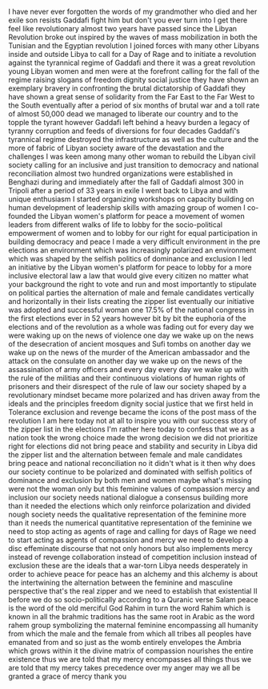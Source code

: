 
I have never ever forgotten the words of
my grandmother who died and her exile
son resists Gaddafi fight him but don&#39;t
you ever turn into I get there feel like
revolutionary almost two years have
passed since the Libyan Revolution broke
out
inspired by the waves of mass
mobilization in both the Tunisian and
the Egyptian revolution I joined forces
with many other Libyans inside and
outside Libya to call for a Day of Rage
and to initiate a revolution against the
tyrannical regime of Gaddafi and there
it was a great revolution young Libyan
women and men were at the forefront
calling for the fall of the regime
raising slogans of freedom dignity
social justice they have shown an
exemplary bravery in confronting the
brutal dictatorship of Gaddafi they have
shown a great sense of solidarity from
the Far East to the Far West to the
South eventually after a period of six
months of brutal war and a toll rate of
almost 50,000 dead we managed to
liberate our country and to the topple
the tyrant
however Gaddafi left behind a heavy
burden a legacy of tyranny corruption
and feeds of diversions for four decades
Gaddafi&#39;s tyrannical regime destroyed
the infrastructure as well as the
culture and the more of fabric of Libyan
society aware of the devastation and the
challenges I was keen among many other
woman to rebuild the Libyan civil
society calling for an inclusive and
just transition to democracy and
national reconciliation almost two
hundred organizations were established
in Benghazi during and immediately after
the fall of Gaddafi almost 300 in
Tripoli after a period of 33 years in
exile I went back to Libya and with
unique enthusiasm I started organizing
workshops on capacity building on human
development of leadership skills with
amazing group of women I co-founded the
Libyan women&#39;s platform for peace a
movement of women leaders from different
walks of life to lobby for the
socio-political empowerment of women and
to lobby for our right for equal
participation in building democracy and
peace I made a very difficult
environment in the pre elections an
environment which was increasingly
polarized an environment which was
shaped by the selfish politics of
dominance and exclusion I led an
initiative by the Libyan women&#39;s
platform for peace to lobby for a more
inclusive electoral law a law that would
give every citizen no matter what your
background the right to vote and run and
most importantly to stipulate on
political parties the alternation of
male and female candidates vertically
and horizontally in their lists creating
the zipper list eventually our
initiative was adopted and successful
woman one 17.5% of the national congress
in the first elections ever in 52 years
however bit by bit the euphoria of the
elections and of the revolution as a
whole was fading out for every day we
were waking up on the news of violence
one day we wake up on the news of the
desecration of ancient mosques and Sufi
tombs on another day we wake up on the
news of the murder of the American
ambassador and the attack on the
consulate on another day we wake up on
the news of the assassination of army
officers and every day every day we wake
up with the rule of the militias and
their continuous violations of human
rights of prisoners and their disrespect
of the rule of law our society shaped by
a revolutionary mindset became more
polarized and has driven away from the
ideals and the principles freedom
dignity social justice that we first
held in Tolerance exclusion and revenge
became the icons of the post mass of the
revolution I am here today not at all to
inspire you with our success story of
the zipper list in the elections I&#39;m
rather here today to confess that we as
a nation took the wrong choice made the
wrong decision we did not prioritize
right for elections did not bring peace
and stability and security in Libya did
the zipper list and the alternation
between female and male candidates bring
peace and national reconciliation no it
didn&#39;t
what is it then why does our society
continue to be polarized and dominated
with selfish politics of dominance and
exclusion by both men and women maybe
what&#39;s missing were not the woman only
but this
feminine values of compassion mercy and
inclusion our society needs national
dialogue a consensus building more than
it needed the elections which only
reinforce polarization and divided nough
society needs the qualitative
representation of the feminine more than
it needs the numerical quantitative
representation of the feminine we need
to stop acting as agents of rage and
calling for days of Rage we need to
start acting as agents of compassion and
mercy we need to develop a disc
effeminate discourse that not only
honors but also implements mercy instead
of revenge collaboration instead of
competition inclusion instead of
exclusion these are the ideals that a
war-torn Libya needs desperately in
order to achieve peace for peace has an
alchemy and this alchemy is about the
intertwining the alternation between the
feminine and masculine perspective
that&#39;s the real zipper and we need to
establish that existential II before we
do so socio-politically according to a
Quranic verse Salam peace is the word of
the old merciful God Rahim in turn the
word Rahim which is known in all the
brahmic traditions has the same root in
Arabic as the word rahem group
symbolizing the maternal feminine
encompassing all humanity from which the
male and the female from which all
tribes all peoples have emanated from
and so just as the womb entirely
envelopes the Ambria which grows within
it the divine matrix of
compassion nourishes the entire
existence thus we are told that my mercy
encompasses all things thus we are told
that my mercy takes precedence over my
anger may we all be granted a grace of
mercy
thank you
